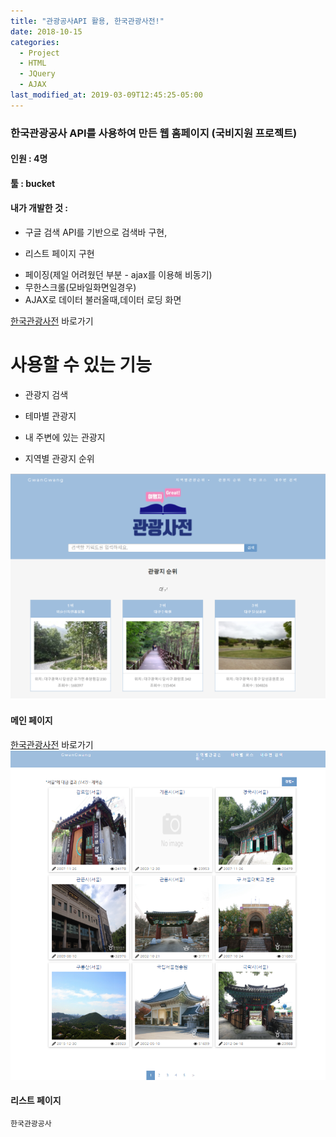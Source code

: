 ```yaml
---
title: "관광공사API 활용, 한국관광사전!"
date: 2018-10-15
categories:
  - Project
  - HTML
  - JQuery
  - AJAX
last_modified_at: 2019-03-09T12:45:25-05:00
---
```



### 한국관광공사 API를 사용하여 만든 웹 홈페이지 (국비지원 프로젝트)


#### 인원 : 4명
#### 툴 : bucket
#### 내가 개발한 것 :
+ 구글 검색 API를 기반으로 검색바 구현,
* 리스트 페이지 구현
- 페이징(제일 어려웠던 부분 - ajax를 이용해 비동기)
- 무한스크롤(모바일화면일경우)
- AJAX로 데이터 불러올때,데이터 로딩 화면


[한국관광사전](https://jaewoong9302.cafe24.com) 바로가기

# 사용할 수 있는 기능 
+ 관광지 검색
* 테마별 관광지
- 내 주변에 있는 관광지
+ 지역별 관광지 순위 

![관광사전이미지](/images/img1.PNG)
####               메인 페이지
[한국관광사전](https://jaewoong9302.cafe24.com) 바로가기
![리스트페이지](/images/img2.PNG)
####               리스트 페이지
```bash
한국관광공사
```
